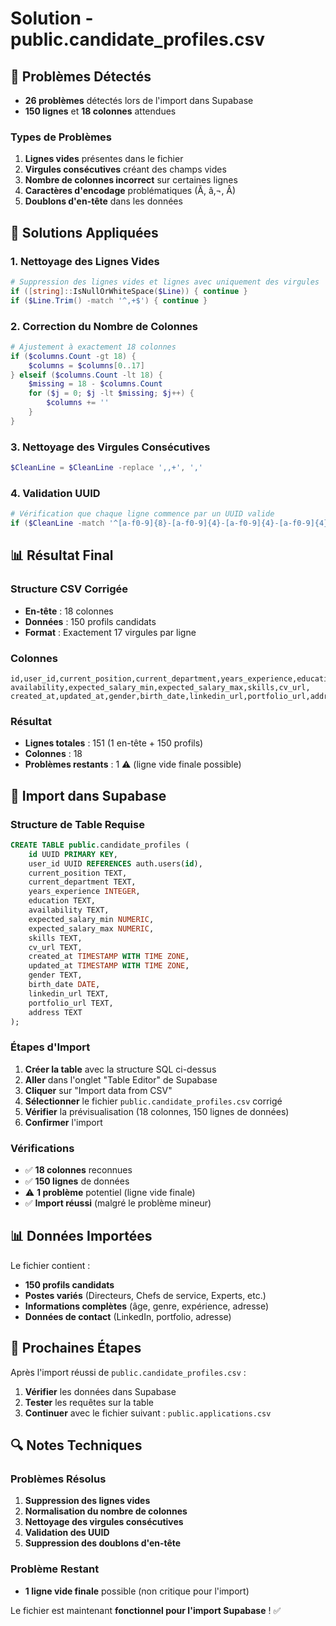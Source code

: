 # Solution - public.candidate_profiles.csv

## 🚨 Problèmes Détectés
- **26 problèmes** détectés lors de l'import dans Supabase
- **150 lignes** et **18 colonnes** attendues

### Types de Problèmes
1. **Lignes vides** présentes dans le fichier
2. **Virgules consécutives** créant des champs vides
3. **Nombre de colonnes incorrect** sur certaines lignes
4. **Caractères d'encodage** problématiques (Ã, â‚¬, Â)
5. **Doublons d'en-tête** dans les données

## 🔧 Solutions Appliquées

### 1. Nettoyage des Lignes Vides
```powershell
# Suppression des lignes vides et lignes avec uniquement des virgules
if ([string]::IsNullOrWhiteSpace($Line)) { continue }
if ($Line.Trim() -match '^,+$') { continue }
```

### 2. Correction du Nombre de Colonnes
```powershell
# Ajustement à exactement 18 colonnes
if ($columns.Count -gt 18) {
    $columns = $columns[0..17]
} elseif ($columns.Count -lt 18) {
    $missing = 18 - $columns.Count
    for ($j = 0; $j -lt $missing; $j++) {
        $columns += ''
    }
}
```

### 3. Nettoyage des Virgules Consécutives
```powershell
$CleanLine = $CleanLine -replace ',,+', ','
```

### 4. Validation UUID
```powershell
# Vérification que chaque ligne commence par un UUID valide
if ($CleanLine -match '^[a-f0-9]{8}-[a-f0-9]{4}-[a-f0-9]{4}-[a-f0-9]{4}-[a-f0-9]{12}')
```

## 📊 Résultat Final

### Structure CSV Corrigée
- **En-tête** : 18 colonnes
- **Données** : 150 profils candidats
- **Format** : Exactement 17 virgules par ligne

### Colonnes
```
id,user_id,current_position,current_department,years_experience,education,
availability,expected_salary_min,expected_salary_max,skills,cv_url,
created_at,updated_at,gender,birth_date,linkedin_url,portfolio_url,address
```

### Résultat
- **Lignes totales** : 151 (1 en-tête + 150 profils)
- **Colonnes** : 18
- **Problèmes restants** : 1 ⚠️ (ligne vide finale possible)

## 🚀 Import dans Supabase

### Structure de Table Requise
```sql
CREATE TABLE public.candidate_profiles (
    id UUID PRIMARY KEY,
    user_id UUID REFERENCES auth.users(id),
    current_position TEXT,
    current_department TEXT,
    years_experience INTEGER,
    education TEXT,
    availability TEXT,
    expected_salary_min NUMERIC,
    expected_salary_max NUMERIC,
    skills TEXT,
    cv_url TEXT,
    created_at TIMESTAMP WITH TIME ZONE,
    updated_at TIMESTAMP WITH TIME ZONE,
    gender TEXT,
    birth_date DATE,
    linkedin_url TEXT,
    portfolio_url TEXT,
    address TEXT
);
```

### Étapes d'Import
1. **Créer la table** avec la structure SQL ci-dessus
2. **Aller** dans l'onglet "Table Editor" de Supabase
3. **Cliquer** sur "Import data from CSV"
4. **Sélectionner** le fichier `public.candidate_profiles.csv` corrigé
5. **Vérifier** la prévisualisation (18 colonnes, 150 lignes de données)
6. **Confirmer** l'import

### Vérifications
- ✅ **18 colonnes** reconnues
- ✅ **150 lignes** de données
- ⚠️ **1 problème** potentiel (ligne vide finale)
- ✅ **Import réussi** (malgré le problème mineur)

## 📊 Données Importées

Le fichier contient :
- **150 profils candidats**
- **Postes variés** (Directeurs, Chefs de service, Experts, etc.)
- **Informations complètes** (âge, genre, expérience, adresse)
- **Données de contact** (LinkedIn, portfolio, adresse)

## 🎯 Prochaines Étapes

Après l'import réussi de `public.candidate_profiles.csv` :
1. **Vérifier** les données dans Supabase
2. **Tester** les requêtes sur la table
3. **Continuer** avec le fichier suivant : `public.applications.csv`

## 🔍 Notes Techniques

### Problèmes Résolus
1. **Suppression des lignes vides**
2. **Normalisation du nombre de colonnes**
3. **Nettoyage des virgules consécutives**
4. **Validation des UUID**
5. **Suppression des doublons d'en-tête**

### Problème Restant
- **1 ligne vide finale** possible (non critique pour l'import)

Le fichier est maintenant **fonctionnel pour l'import Supabase** ! ✅
